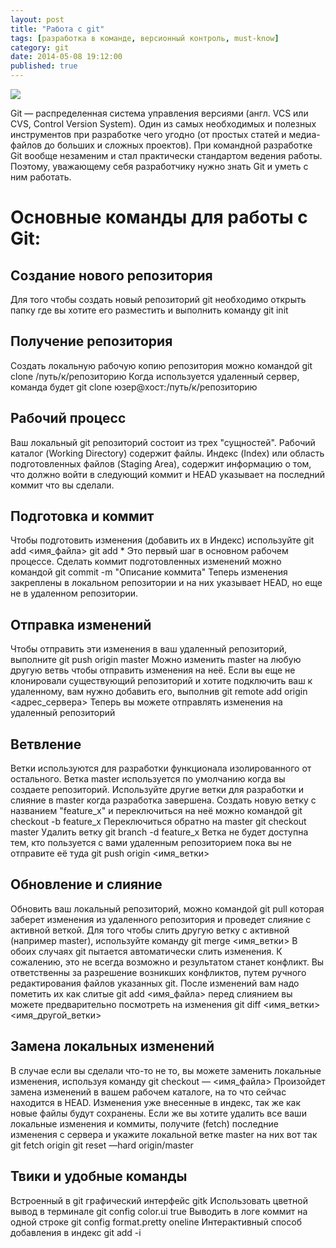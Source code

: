 ```yaml
---
layout: post
title: "Работа с git"
tags: [разработка в команде, версионный контроль, must-know]
category: git
date: 2014-05-08 19:12:00
published: true
---
```


<img src="http://s020.radikal.ru/i722/1405/3d/f6dd618e6fb6.jpg" class="img-responsive" /><br />

Git &mdash; распределенная система управления версиями (англ. VCS или CVS, Control Version System). Один из самых необходимых и полезных инструментов при разработке чего угодно (от простых статей и медиа-файлов до больших и сложных проектов). При командной разработке Git вообще незаменим и стал практически стандартом ведения работы. Поэтому, уважающему себя разработчику нужно знать Git и уметь с ним работать.

# Основные команды для работы с Git:

## Создание нового репозитория
Для того чтобы создать новый репозиторий git необходимо открыть папку где вы хотите его разместить и выполнить команду
	git init

## Получение репозитория
Создать локальную рабочую копию репозитория можно командой
	git clone /путь/к/репозиторию
Когда используется удаленный сервер, команда будет
	git clone юзер@хост:/путь/к/репозиторию

## Рабочий процесс
Ваш локальный git репозиторий состоит из трех "сущностей". Рабочий каталог (Working Directory) содержит файлы. Индекс (Index) или область подготовленных файлов (Staging Area), содержит информацию о том, что должно войти в следующий коммит и HEAD указывает на последний коммит что вы сделали. 

## Подготовка и коммит
Чтобы подготовить изменения (добавить их в Индекс) используйте
	git add <имя_файла>
	git add *
Это первый шаг в основном рабочем процессе. Сделать коммит подготовленных изменений можно командой
	git commit -m "Описание коммита"
Теперь изменения закреплены в локальном репозитории и на них указывает HEAD, но еще не в удаленном репозитории.

## Отправка изменений
Чтобы отправить эти изменения в ваш удаленный репозиторий, выполните
	git push origin master
Можно изменить master на любую другую ветвь чтобы отправить изменения на неё.
Если вы еще не клонировали существующий репозиторий и хотите подключить ваш к удаленному, вам нужно добавить его, выполнив
	git remote add origin <адрес_сервера>
Теперь вы можете отправлять изменения на удаленный репозиторий

## Ветвление
Ветки используются для разработки функционала изолированного от остального. Ветка master используется по умолчанию когда вы создаете репозиторий. Используйте другие ветки для разработки и слияние в master когда разработка завершена. 
Создать новую ветку с названием "feature_x" и переключиться на неё можно командой
	git checkout -b feature_x
Переключиться обратно на master
	git checkout master
Удалить ветку
	git branch -d feature_x
Ветка не будет доступна тем, кто пользуется с вами удаленным репозиторием пока вы не отправите её туда
	git push origin <имя_ветки>

## Обновление и слияние
Обновить ваш локальный репозиторий, можно командой
	git pull
которая заберет изменения из удаленного репозитория и проведет слияние с активной веткой.
Для того чтобы слить другую ветку с активной (например master), используйте команду
	git merge <имя_ветки>
В обоих случаях git пытается автоматически слить изменения. К сожалению, это не всегда возможно и результатом станет конфликт. Вы ответственны за разрешение возникших конфликтов, путем ручного редактирования файлов указанных git. После изменений вам надо пометить их как слитые
	git add <имя_файла>
перед слиянием вы можете предварительно посмотреть на изменения
	git diff <имя_ветки> <имя_другой_ветки>

## Замена локальных изменений
В случае если вы сделали что-то не то, вы можете заменить локальные изменения, используя команду
	git checkout — <имя_файла>
Произойдет замена изменений в вашем рабочем каталоге, на то что сейчас находится в HEAD. Изменения уже внесенные в индекс, так же как новые файлы будут сохранены.
Если же вы хотите удалить все ваши локальные изменения и коммиты, получите (fetch) последние изменения с сервера и укажите локальной ветке master на них вот так
	git fetch origin
	git reset —hard origin/master

## Твики и удобные команды
Встроенный в git графический интерфейс
	gitk
Использовать цветной вывод в терминале
	git config color.ui true
Выводить в логе коммит на одной строке
	git config format.pretty oneline
Интерактивный способ добавления в индекс
	git add -i
